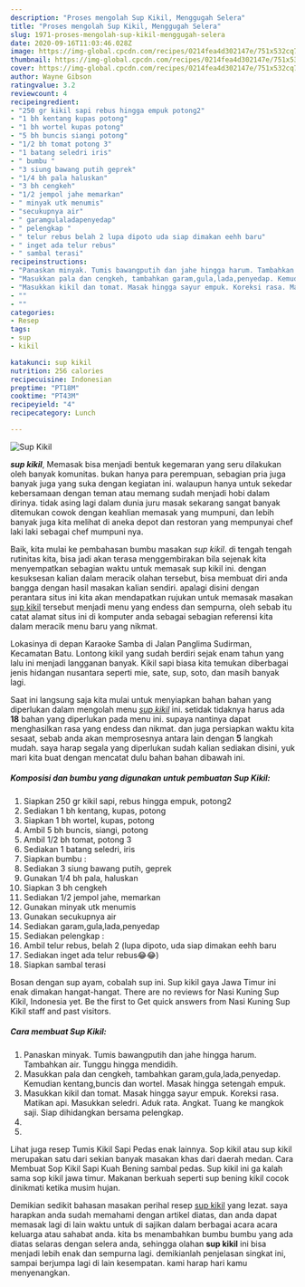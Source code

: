 ```yaml
---
description: "Proses mengolah Sup Kikil, Menggugah Selera"
title: "Proses mengolah Sup Kikil, Menggugah Selera"
slug: 1971-proses-mengolah-sup-kikil-menggugah-selera
date: 2020-09-16T11:03:46.028Z
image: https://img-global.cpcdn.com/recipes/0214fea4d302147e/751x532cq70/sup-kikil-foto-resep-utama.jpg
thumbnail: https://img-global.cpcdn.com/recipes/0214fea4d302147e/751x532cq70/sup-kikil-foto-resep-utama.jpg
cover: https://img-global.cpcdn.com/recipes/0214fea4d302147e/751x532cq70/sup-kikil-foto-resep-utama.jpg
author: Wayne Gibson
ratingvalue: 3.2
reviewcount: 4
recipeingredient:
- "250 gr kikil sapi rebus hingga empuk potong2"
- "1 bh kentang kupas potong"
- "1 bh wortel kupas potong"
- "5 bh buncis siangi potong"
- "1/2 bh tomat potong 3"
- "1 batang seledri iris"
- " bumbu "
- "3 siung bawang putih geprek"
- "1/4 bh pala haluskan"
- "3 bh cengkeh"
- "1/2 jempol jahe memarkan"
- " minyak utk menumis"
- "secukupnya air"
- " garamgulaladapenyedap"
- " pelengkap "
- " telur rebus belah 2 lupa dipoto uda siap dimakan eehh baru"
- " inget ada telur rebus"
- " sambal terasi"
recipeinstructions:
- "Panaskan minyak. Tumis bawangputih dan jahe hingga harum. Tambahkan air. Tunggu hingga mendidih."
- "Masukkan pala dan cengkeh, tambahkan garam,gula,lada,penyedap. Kemudian kentang,buncis dan wortel. Masak hingga setengah empuk."
- "Masukkan kikil dan tomat. Masak hingga sayur empuk. Koreksi rasa. Matikan api. Masukkan seledri. Aduk rata. Angkat. Tuang ke mangkok saji. Siap dihidangkan bersama pelengkap."
- ""
- ""
categories:
- Resep
tags:
- sup
- kikil

katakunci: sup kikil 
nutrition: 256 calories
recipecuisine: Indonesian
preptime: "PT18M"
cooktime: "PT43M"
recipeyield: "4"
recipecategory: Lunch

---
```



![Sup Kikil](https://img-global.cpcdn.com/recipes/0214fea4d302147e/751x532cq70/sup-kikil-foto-resep-utama.jpg)

<b><i>sup kikil</i></b>, Memasak bisa menjadi bentuk kegemaran yang seru dilakukan oleh banyak komunitas. bukan hanya para perempuan, sebagian pria juga banyak juga yang suka dengan kegiatan ini. walaupun hanya untuk sekedar kebersamaan dengan teman atau memang sudah menjadi hobi dalam dirinya. tidak asing lagi dalam dunia juru masak sekarang sangat banyak ditemukan cowok dengan keahlian memasak yang mumpuni, dan lebih banyak juga kita melihat di aneka depot dan restoran yang mempunyai chef laki laki sebagai chef mumpuni nya.

Baik, kita mulai ke pembahasan bumbu masakan <i>sup kikil</i>. di tengah tengah rutinitas kita, bisa jadi akan terasa menggembirakan bila sejenak kita menyempatkan sebagian waktu untuk memasak sup kikil ini. dengan kesuksesan kalian dalam meracik olahan tersebut, bisa membuat diri anda bangga dengan hasil masakan kalian sendiri. apalagi disini dengan perantara situs ini kita akan mendapatkan rujukan untuk memasak masakan <u>sup kikil</u> tersebut menjadi menu yang endess dan sempurna, oleh sebab itu catat alamat situs ini di komputer anda sebagai sebagian referensi kita dalam meracik menu baru yang nikmat.

Lokasinya di depan Karaoke Samba di Jalan Panglima Sudirman, Kecamatan Batu. Lontong kikil yang sudah berdiri sejak enam tahun yang lalu ini menjadi langganan banyak. Kikil sapi biasa kita temukan diberbagai jenis hidangan nusantara seperti mie, sate, sup, soto, dan masih banyak lagi.


Saat ini langsung saja kita mulai untuk menyiapkan bahan bahan yang diperlukan dalam mengolah menu <u><i>sup kikil</i></u> ini. setidak tidaknya harus ada <b>18</b> bahan yang diperlukan pada menu ini. supaya nantinya dapat menghasilkan rasa yang endess dan nikmat. dan juga persiapkan waktu kita sesaat, sebab anda akan memprosesnya antara lain dengan <b>5</b> langkah mudah. saya harap segala yang diperlukan sudah kalian sediakan disini, yuk mari kita buat dengan mencatat dulu bahan bahan dibawah ini.

<!--inarticleads1-->

##### Komposisi dan bumbu yang digunakan untuk pembuatan Sup Kikil:

1. Siapkan 250 gr kikil sapi, rebus hingga empuk, potong2
1. Sediakan 1 bh kentang, kupas, potong
1. Siapkan 1 bh wortel, kupas, potong
1. Ambil 5 bh buncis, siangi, potong
1. Ambil 1/2 bh tomat, potong 3
1. Sediakan 1 batang seledri, iris
1. Siapkan  bumbu :
1. Sediakan 3 siung bawang putih, geprek
1. Gunakan 1/4 bh pala, haluskan
1. Siapkan 3 bh cengkeh
1. Sediakan 1/2 jempol jahe, memarkan
1. Gunakan  minyak utk menumis
1. Gunakan secukupnya air
1. Sediakan  garam,gula,lada,penyedap
1. Sediakan  pelengkap :
1. Ambil  telur rebus, belah 2 (lupa dipoto, uda siap dimakan eehh baru
1. Sediakan  inget ada telur rebus😂😂)
1. Siapkan  sambal terasi


Bosan dengan sup ayam, cobalah sup ini. Sup kikil gaya Jawa Timur ini enak dimakan hangat-hangat. There are no reviews for Nasi Kuning Sup Kikil, Indonesia yet. Be the first to Get quick answers from Nasi Kuning Sup Kikil staff and past visitors. 

<!--inarticleads2-->

##### Cara membuat Sup Kikil:

1. Panaskan minyak. Tumis bawangputih dan jahe hingga harum. Tambahkan air. Tunggu hingga mendidih.
1. Masukkan pala dan cengkeh, tambahkan garam,gula,lada,penyedap. Kemudian kentang,buncis dan wortel. Masak hingga setengah empuk.
1. Masukkan kikil dan tomat. Masak hingga sayur empuk. Koreksi rasa. Matikan api. Masukkan seledri. Aduk rata. Angkat. Tuang ke mangkok saji. Siap dihidangkan bersama pelengkap.
1. 
1. 


Lihat juga resep Tumis Kikil Sapi Pedas enak lainnya. Sop kikil atau sup kikil merupakan satu dari sekian banyak masakan khas dari daerah medan. Cara Membuat Sop Kikil Sapi Kuah Bening sambal pedas. Sup kikil ini ga kalah sama sop kikil jawa timur. Makanan berkuah seperti sup bening kikil cocok dinikmati ketika musim hujan. 

Demikian sedikit bahasan masakan perihal resep <u>sup kikil</u> yang lezat. saya harapkan anda sudah memahami dengan artikel diatas, dan anda dapat memasak lagi di lain waktu untuk di sajikan dalam berbagai acara acara keluarga atau sahabat anda. kita bs menambahkan bumbu bumbu yang ada diatas selaras dengan selera anda, sehingga olahan <b>sup kikil</b> ini bisa menjadi lebih enak dan sempurna lagi. demikianlah penjelasan singkat ini, sampai berjumpa lagi di lain kesempatan. kami harap hari kamu menyenangkan.
